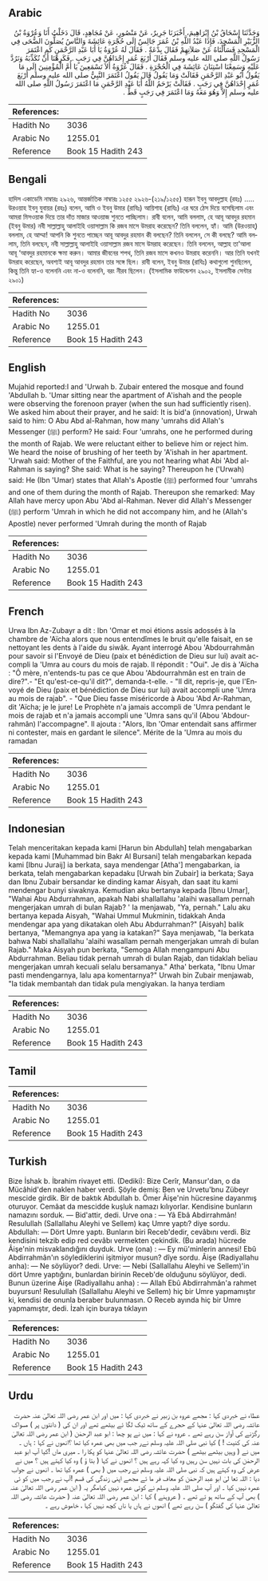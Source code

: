 ## Arabic


<div dir="rtl" lang="ar" style={{fontSize:'larger',backgroundColor:'#f8f9fa',padding:20}}>
وَحَدَّثَنَا إِسْحَاقُ بْنُ إِبْرَاهِيمَ، أَخْبَرَنَا جَرِيرٌ، عَنْ مَنْصُورٍ، عَنْ مُجَاهِدٍ، قَالَ دَخَلْتُ أَنَا وَعُرْوَةُ بْنُ الزُّبَيْرِ الْمَسْجِدَ، فَإِذَا عَبْدُ اللَّهِ بْنُ عُمَرَ جَالِسٌ إِلَى حُجْرَةِ عَائِشَةَ وَالنَّاسُ يُصَلُّونَ الضُّحَى فِي الْمَسْجِدِ فَسَأَلْنَاهُ عَنْ صَلاَتِهِمْ فَقَالَ بِدْعَةٌ ‏.‏ فَقَالَ لَهُ عُرْوَةُ يَا أَبَا عَبْدِ الرَّحْمَنِ كَمِ اعْتَمَرَ رَسُولُ اللَّهِ صلى الله عليه وسلم فَقَالَ أَرْبَعَ عُمَرٍ إِحْدَاهُنَّ فِي رَجَبٍ ‏.‏ فَكَرِهْنَا أَنْ نُكَذِّبَهُ وَنَرُدَّ عَلَيْهِ وَسَمِعْنَا اسْتِنَانَ عَائِشَةَ فِي الْحُجْرَةِ ‏.‏ فَقَالَ عُرْوَةُ أَلاَ تَسْمَعِينَ يَا أُمَّ الْمُؤْمِنِينَ إِلَى مَا يَقُولُ أَبُو عَبْدِ الرَّحْمَنِ فَقَالَتْ وَمَا يَقُولُ قَالَ يَقُولُ اعْتَمَرَ النَّبِيُّ صلى الله عليه وسلم أَرْبَعَ عُمَرٍ إِحْدَاهُنَّ فِي رَجَبٍ ‏.‏ فَقَالَتْ يَرْحَمُ اللَّهُ أَبَا عَبْدِ الرَّحْمَنِ مَا اعْتَمَرَ رَسُولُ اللَّهِ صلى الله عليه وسلم إِلاَّ وَهُوَ مَعَهُ وَمَا اعْتَمَرَ فِي رَجَبٍ قَطُّ ‏.‏
</div>
<div style={{backgroundColor:'#f8f9fa',padding:20, marginBottom: 10}}><table> <thead> <tr> <th>References:</th> <th></th> </tr> </thead> <tbody><tr><td>Hadith No</td><td>3036</td></tr><tr><td>Arabic No</td><td>1255.01</td></tr><tr><td>Reference</td><td>Book 15 Hadith 243</td></tr></tbody></table></div>

## Bengali


<div dir="ltr" lang="bn" style={{fontSize:'larger',backgroundColor:'#f8f9fa',padding:20}}>
হাদিস একাডেমি নাম্বারঃ ২৯২৬, আন্তর্জাতিক নাম্বারঃ ১২৫৫ ২৯২৬-(২১৯/১২৫৫) হারূন ইবনু আবদুল্লাহ (রহঃ) ..... উরওয়াহ ইবনু যুবায়র (রহঃ) বলেন, আমি ও ইবনু উমার (রাযিঃ) আয়িশাহ (রাযিঃ) এর ঘরে ঠেস দিয়ে বসেছিলাম এবং আমরা মিসওয়াক দিয়ে তার দাঁত মাজার আওয়াজ শুনতে পাচ্ছিলাম। রাবী বলেন, আমি বললাম, হে আবূ আবদুর রহমান (ইবনু উমার) নবী সাল্লাল্লাহু আলাইহি ওয়াসাল্লাম কি রজব মাসে উমরাহ করেছেন? তিনি বললেন, হ্যাঁ। আমি (উরওয়াহ্) বললাম, হে আম্মা! আপনি কি শুনতে পাচ্ছেন আবূ আবদুর রহমান কী বলছেন? তিনি বললেন, সে কী বলছে? আমি বললাম, তিনি বলছেন, নবী সাল্লাল্লাহু আলাইহি ওয়াসাল্লাম রজব মাসে উমরাহ করেছেন। তিনি বললেন, আল্লাহ তা'আলা আবূ ‘আবদুর রহমানকে ক্ষমা করুন। আমার জীবনের শপথ, তিনি রজব মাসে কখনও উমরাহ করেননি। আর তিনি যখনই উমরাহ করেছেন, অবশ্যই আবূ আবদুর রহমান তার সঙ্গে ছিল। রাবী বলেন, ইবনু উমার (রাযিঃ) কথাগুলো শুনছিলেন, কিন্তু তিনি হ্যা-ও বলেননি এবং না-ও বলেননি, বরং নীরব ছিলেন। (ইসলামিক ফাউন্ডেশন ২৯০২, ইসলামীক সেন্টার ২৯০১)
</div>
<div style={{backgroundColor:'#f8f9fa',padding:20, marginBottom: 10}}><table> <thead> <tr> <th>References:</th> <th></th> </tr> </thead> <tbody><tr><td>Hadith No</td><td>3036</td></tr><tr><td>Arabic No</td><td>1255.01</td></tr><tr><td>Reference</td><td>Book 15 Hadith 243</td></tr></tbody></table></div>

## English


<div dir="ltr" lang="en" style={{fontSize:'larger',backgroundColor:'#f8f9fa',padding:20}}>
Mujahid reported:I and 'Urwah b. Zubair entered the mosque and found 'Abdullah b. 'Umar sitting near the apartment of A'ishah and the people were observing the forenoon prayer (when the sun had sufficiently risen). We asked him about their prayer, and he said: It is bid'a (innovation), Urwah said to him: O Abu Abd al-Rahman, how many 'umrahs did Allah's Messenger (ﷺ) perform? He said: Four 'umrahs, one he performed during the month of Rajab. We were reluctant either to believe him or reject him. We heard the noise of brushing of her teeth by 'A'ishah in her apartment. 'Urwah said: Mother of the Faithful, are you not hearing what Abi 'Abd al-Rahman is saying? She said: What is he saying? Thereupon he ('Urwah) said: He (Ibn 'Umar) states that Allah's Apostle (ﷺ) performed four 'umrahs and one of them during the month of Rajab. Thereupon she remarked: May Allah have mercy upon Abu 'Abd al-Rahman. Never did Allah's Messenger (ﷺ) perform 'Umrah in which he did not accompany him, and he (Allah's Apostle) never performed 'Umrah during the month of Rajab
</div>
<div style={{backgroundColor:'#f8f9fa',padding:20, marginBottom: 10}}><table> <thead> <tr> <th>References:</th> <th></th> </tr> </thead> <tbody><tr><td>Hadith No</td><td>3036</td></tr><tr><td>Arabic No</td><td>1255.01</td></tr><tr><td>Reference</td><td>Book 15 Hadith 243</td></tr></tbody></table></div>

## French


<div dir="ltr" lang="fr" style={{fontSize:'larger',backgroundColor:'#f8f9fa',padding:20}}>
Urwa Ibn Az-Zubayr a dit : Ibn 'Omar et moi étions assis adossés à la chambre de 'Aïcha alors que nous entendîmes le bruit qu'elle faisait, en se nettoyant les dents à l'aide du siwâk. Ayant interrogé Abou 'Abdourrahmân pour savoir si l'Envoyé de Dieu (paix et bénédiction de Dieu sur lui) avait accompli la 'Umra au cours du mois de rajab. Il répondit : "Oui". Je dis à 'Aïcha : "Ô mère, n'entends-tu pas ce que Abou 'Abdourrahmân est en train de dire?".- "Et qu'est-ce-qu'il dit?", demanda-t-elle. - "Il dit, repris-je, que l'Envoyé de Dieu (paix et bénédiction de Dieu sur lui) avait accompli une 'Umra au mois de rajab". - "Que Dieu fasse miséricorde à Abou 'Abd Ar-Rahman, dit 'Aïcha; je le jure! Le Prophète n'a jamais accompli de 'Umra pendant le mois de rajab et n'a jamais accompli une 'Umra sans qu'il (Abou 'Abdourrahmân) l'accompagne". Il ajouta : "Alors, Ibn 'Omar entendait sans affirmer ni contester, mais en gardant le silence". Mérite de la 'Umra au mois du ramadan
</div>
<div style={{backgroundColor:'#f8f9fa',padding:20, marginBottom: 10}}><table> <thead> <tr> <th>References:</th> <th></th> </tr> </thead> <tbody><tr><td>Hadith No</td><td>3036</td></tr><tr><td>Arabic No</td><td>1255.01</td></tr><tr><td>Reference</td><td>Book 15 Hadith 243</td></tr></tbody></table></div>

## Indonesian


<div dir="ltr" lang="id" style={{fontSize:'larger',backgroundColor:'#f8f9fa',padding:20}}>
Telah menceritakan kepada kami [Harun bin Abdullah] telah mengabarkan kepada kami [Muhammad bin Bakr Al Bursani] telah mengabarkan kepada kami [Ibnu Juraij] ia berkata, saya mendengar [Atha'] mengabarkan, ia berkata, telah mengabarkan kepadaku [Urwah bin Zubair] ia berkata; Saya dan Ibnu Zubair bersandar ke dinding kamar Aisyah, dan saat itu kami mendengar bunyi siwaknya. Kemudian aku bertanya kepada [Ibnu Umar], "Wahai Abu Abdurrahman, apakah Nabi shallallahu 'alaihi wasallam pernah mengerjakan umrah di bulan Rajab? ' Ia menjawab, "Ya, pernah." Lalu aku bertanya kepada Aisyah, "Wahai Ummul Mukminin, tidakkah Anda mendengar apa yang dikatakan oleh Abu Abdurrahman?" [Aisyah] balik bertanya, "Memangnya apa yang ia katakan?" Saya menjawab, "Ia berkata bahwa Nabi shallallahu 'alaihi wasallam pernah mengerjakan umrah di bulan Rajab." Maka Aisyah pun berkata, "Semoga Allah mengampuni Abu Abdurrahman. Beliau tidak pernah umrah di bulan Rajab, dan tidaklah beliau mengerjakan umrah kecuali selalu bersamanya." Atha' berkata, "Ibnu Umar pasti mendengarnya, lalu apa komentarnya?" Urwah bin Zubair menjawab, "Ia tidak membantah dan tidak pula mengiyakan. Ia hanya terdiam
</div>
<div style={{backgroundColor:'#f8f9fa',padding:20, marginBottom: 10}}><table> <thead> <tr> <th>References:</th> <th></th> </tr> </thead> <tbody><tr><td>Hadith No</td><td>3036</td></tr><tr><td>Arabic No</td><td>1255.01</td></tr><tr><td>Reference</td><td>Book 15 Hadith 243</td></tr></tbody></table></div>

## Tamil


<div dir="ltr" lang="ta" style={{fontSize:'larger',backgroundColor:'#f8f9fa',padding:20}}>

</div>
<div style={{backgroundColor:'#f8f9fa',padding:20, marginBottom: 10}}><table> <thead> <tr> <th>References:</th> <th></th> </tr> </thead> <tbody><tr><td>Hadith No</td><td>3036</td></tr><tr><td>Arabic No</td><td>1255.01</td></tr><tr><td>Reference</td><td>Book 15 Hadith 243</td></tr></tbody></table></div>

## Turkish


<div dir="ltr" lang="tr" style={{fontSize:'larger',backgroundColor:'#f8f9fa',padding:20}}>
Bize İshak b. İbrahim rivayet etti. (Dediki): Bize Cerîr, Mansur'dan, o da Mücâhid'den naklen haber verdi. Şöyle demiş: Ben ve Urvetu'bnu Zübeyr mescide girdik. Bir de baktık Abdullah b. Ömer Âişe'nin hücresine dayanmış oturuyor. Cemâat da mescidde kuşluk namazı kılıyorlar. Kendisine bunların namazını sorduk. — Bid'attir, dedi. Urve ona : — Yâ Ebâ Abdirrahmân! Resulullah (Sallallahu Aleyhi ve Sellem) kaç Umre yaptı? diye sordu. Abdullah: — Dört Umre yaptı. Bunların biri Receb'dedir, cevâbını verdi. Biz kendisini tekzib edip red cevâbı vermekten çekindik. (Bu arada) hücrede Âişe'nin misvaklandığını duyduk. Urve (ona) : — Ey mü'minlerin annesi! Ebû Abdirrahmân'ın söylediklerini işitmiyor musun? dîye sordu. Âişe (Radiyallahu anha): — Ne söylüyor? dedi. Urve: — Nebi (Sallallahu Aleyhi ve Sellem)'in dört Umre yaptığını, bunlardan birinin Receb'de olduğunu söylüyor, dedi. Bunun üzerine Âişe (Radiyallahu anha) : — Allah Ebû Abdirrahmân'a rahmet buyursun! Resulullah (Sallallahu Aleyhi ve Sellem) hiç bir Umre yapmamıştır ki, kendisi de onunla beraber bulunmasın. O Receb ayında hiç bir Umre yapmamıştır, dedi. İzah için buraya tıklayın
</div>
<div style={{backgroundColor:'#f8f9fa',padding:20, marginBottom: 10}}><table> <thead> <tr> <th>References:</th> <th></th> </tr> </thead> <tbody><tr><td>Hadith No</td><td>3036</td></tr><tr><td>Arabic No</td><td>1255.01</td></tr><tr><td>Reference</td><td>Book 15 Hadith 243</td></tr></tbody></table></div>

## Urdu


<div dir="rtl" lang="ur" style={{fontSize:'larger',backgroundColor:'#f8f9fa',padding:20}}>
عطاء نے خبردی کہا : مجھے عروہ بن زبیر نے خبردی کہا : میں اور ابن عمر رضی اللہ تعالیٰ عنہ حضرت عائشہ رضی اللہ تعالیٰ عنہا کے حجرے کے ساتھ ٹیک لگا ئے بیٹھے تھے اور ان کی ( دانتوں پر ) مسواک رگڑنے کی آواز سن رہے تھے ۔ عروہ نے کہا : میں نے پو چھا : ابو عبد الرحمٰن ( ابن عمر رضی اللہ تعالیٰ عنہ کی کنیت ! ) کیا نبی صلی اللہ علیہ وسلم نےر جب میں بھی عمرہ کیا تھا ؟انھوں نے کہا : ہاں ۔ میں نے ( وہیں بیٹھے بیٹھے ) حضرت عائشہ رضی اللہ تعالیٰ عنہا کو پکا را ۔ میری ماں !کیا آپ ابو عبد الرحمٰن کی بات نہیں سن رہیں وہ کیا کہہ رہے ہیں ؟ انھوں نے کہا ( بتا ؤ ) وہ کیا کہتے ہیں ؟ میں نے عرض کی وہ کہتے ہیں کہ نبی صلی اللہ علیہ وسلم نے رجب میں ( بھی ) عمرہ کیا تھا ۔ انھوں نے جواب دیا : اللہ تعا لیٰ ابو عبد الرحمٰن کو معاف فر ما ئے مجھے اپنی زندگی کی قسم !آپ نے رجب میں کو ئی عمرہ نہیں کیا ۔ اور آپ صلی اللہ علیہ وسلم نے کوئی عمرہ نہیں کیامگر یہ ( ابن عمر رضی اللہ تعالیٰ عنہ ) بھی آپ کے ساتھ ہو تے تھے ۔ ( عروہنے ) کہا : ابن عمر رضی اللہ تعالیٰ عنہ ( حضرت عائشہ رضی اللہ تعالیٰ عنہا کی گفتگو ) سن رہے تھے ) انھوں نے ہاں یا ناں کچھ نہیں کہا ، خاموش رہے ۔
</div>
<div style={{backgroundColor:'#f8f9fa',padding:20, marginBottom: 10}}><table> <thead> <tr> <th>References:</th> <th></th> </tr> </thead> <tbody><tr><td>Hadith No</td><td>3036</td></tr><tr><td>Arabic No</td><td>1255.01</td></tr><tr><td>Reference</td><td>Book 15 Hadith 243</td></tr></tbody></table></div>